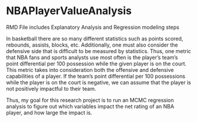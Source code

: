 # NBAPlayerValueAnalysis

RMD File includes Explanatory Analysis and Regression modeling steps

In basketball there are so many different statistics such as points scored, rebounds, assists, blocks, etc. Additionally, one must also consider the defensive side that is difficult to be measured by statistics. Thus, one metric that NBA fans and sports analysts use most often is the player’s team’s point differential per 100 possession while the given player is on the court. This metric takes into consideration both the offensive and defensive capabilities of a player. If the team’s point differential per 100 possessions while the player is on the court is negative, we can assume that the player is not positively impactful to their team.

Thus, my goal for this research project is to run an MCMC regression analysis to figure out which variables impact the net rating of an NBA player, and how large the impact is.  
